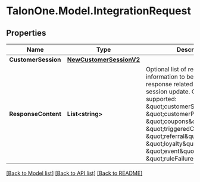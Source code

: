 
# TalonOne.Model.IntegrationRequest

## Properties

Name | Type | Description | Notes
------------ | ------------- | ------------- | -------------
**CustomerSession** | [**NewCustomerSessionV2**](NewCustomerSessionV2.md) |  | 
**ResponseContent** | **List&lt;string&gt;** | Optional list of requested information to be present on the response related to the customer session update. Currently supported: \&quot;customerSession\&quot;, \&quot;customerProfile\&quot;, \&quot;coupons\&quot;, \&quot;triggeredCampaigns\&quot;, \&quot;referral\&quot;, \&quot;loyalty\&quot;, \&quot;event\&quot; and \&quot;ruleFailureReasons\&quot;.  | [optional] 

[[Back to Model list]](../README.md#documentation-for-models)
[[Back to API list]](../README.md#documentation-for-api-endpoints)
[[Back to README]](../README.md)

